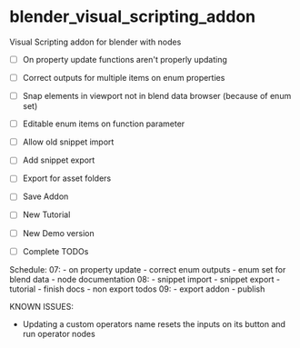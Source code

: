 # blender_visual_scripting_addon
Visual Scripting addon for blender with nodes

- [ ] On property update functions aren't properly updating

- [ ] Correct outputs for multiple items on enum properties
- [ ] Snap elements in viewport not in blend data browser (because of enum set)

- [ ] Editable enum items on function parameter

- [ ] Allow old snippet import
- [ ] Add snippet export

- [ ] Export for asset folders
- [ ] Save Addon

- [ ] New Tutorial
- [ ] New Demo version

- [ ] Complete TODOs


Schedule:
07: - on property update
    - correct enum outputs
    - enum set for blend data
    - node documentation
08: - snippet import
    - snippet export
    - tutorial
    - finish docs
    - non export todos
09: - export addon
    - publish


KNOWN ISSUES:

- Updating a custom operators name resets the inputs on its button and run operator nodes